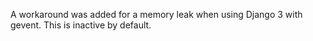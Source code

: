 A workaround was added for a memory leak when using Django 3 with gevent. This is inactive by default.
